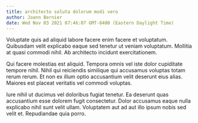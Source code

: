 ```yaml
---
title: architecto soluta dolorum modi vero
author: Joann Bernier
date: Wed Nov 03 2021 07:46:07 GMT-0400 (Eastern Daylight Time)
---
```

Voluptate quis ad aliquid labore facere enim facere et voluptatum. Quibusdam velit explicabo eaque sed tenetur ut veniam voluptatum. Mollitia at quasi commodi nihil. Ab architecto incidunt exercitationem.

 Qui facere molestias est aliquid. Tempora omnis vel iste dolor cupiditate tempore nihil. Nihil qui reiciendis similique qui accusamus voluptas totam rerum rerum. Et non ex illum optio accusantium velit deserunt eius alias. Maiores est placeat veritatis vel commodi voluptas.

 Iure nihil ut ducimus vel doloribus fugiat tenetur. Ea deserunt quas accusantium esse dolorem fugit consectetur. Dolor accusamus eaque nulla explicabo nihil sunt velit ullam. Voluptatem aut ad aut illo ipsum nobis sed velit et. Repudiandae quia porro.